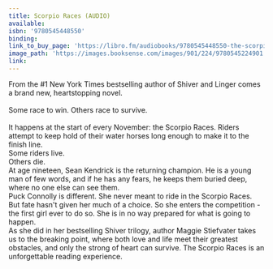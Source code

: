```yaml
---
title: Scorpio Races (AUDIO)
available:
isbn: '9780545448550'
binding:
link_to_buy_page: 'https://libro.fm/audiobooks/9780545448550-the-scorpio-races'
image_path: 'https://images.booksense.com/images/901/224/9780545224901.jpg'
link:
---
```



From the #1 New York Times bestselling author of Shiver and Linger comes a brand new, heartstopping novel.
<br>
<br>Some race to win. Others race to survive.
<br>
<br>It happens at the start of every November: the Scorpio Races. Riders attempt to keep hold of their water horses long enough to make it to the finish line.&nbsp;
<br>Some riders live.
<br>Others die.
<br>At age nineteen, Sean Kendrick is the returning champion. He is a young man of few words, and if he has any fears, he keeps them buried deep, where no one else can see them.&nbsp;
<br>Puck Connolly is different. She never meant to ride in the Scorpio Races. But fate hasn't given her much of a choice. So she enters the competition - the first girl ever to do so. She is in no way prepared for what is going to happen.
<br>As she did in her bestselling Shiver trilogy, author Maggie Stiefvater takes us to the breaking point, where both love and life meet their greatest obstacles, and only the strong of heart can survive. The Scorpio Races is an unforgettable reading experience.